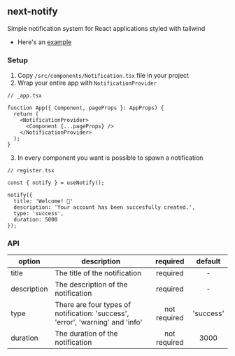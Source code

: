 ## next-notify

Simple notification system for React applications styled with tailwind
- Here's an [example](https://next-notify.vercel.app/)

### Setup

1. Copy `/src/components/Notification.tsx` file in your project
2. Wrap your entire app with `NotificationProvider`
  ```tsx
  // _app.tsx

  function App({ Component, pageProps }: AppProps) {
    return (
      <NotificationProvider>
        <Component {...pageProps} />
      </NotificationProvider>
    );
  }
  ```
3. In every component you want is possible to spawn a notification
  ```tsx
  // register.tsx

  const { notify } = useNotify();

  notify({
    title: 'Welcome! 🚀'
    description: 'Your account has been succesfully created.',
    type: 'success',
    duration: 5000
  });
  ```
### API
|option|description|required|default|
|---|---|:-:|:-:|
|title|The title of the notification|required|-|
|description|The description of the notification|required|-|
|type|There are four types of notification: 'success', 'error', 'warning' and 'info'|not required|'success'|
|duration|The duration of the notification|not required|3000|
